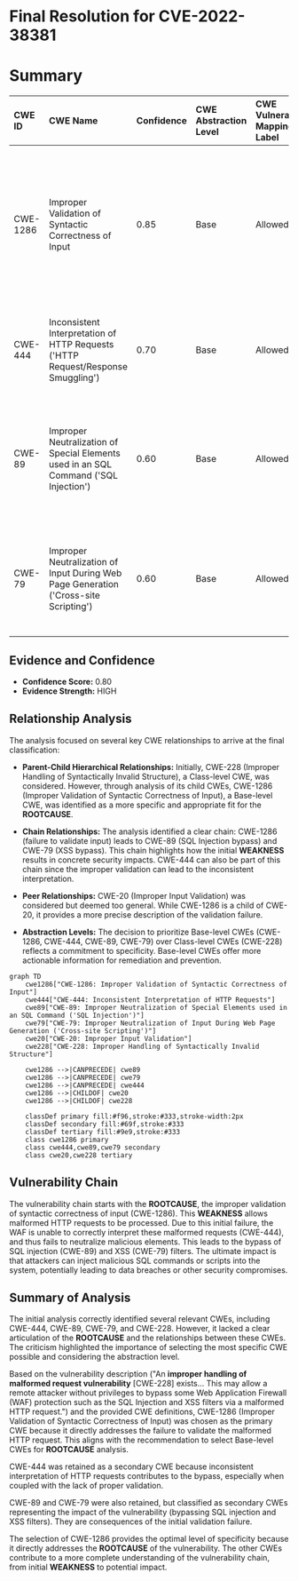 # Final Resolution for CVE-2022-38381

# Summary

| CWE ID | CWE Name | Confidence | CWE Abstraction Level | CWE Vulnerability Mapping Label | CWE-Vulnerability Mapping Notes |
| :------- | :--------------------------------------------------------------------------------------------------------- | :--------- | :-------------------- | :------------------------------ | :------------------------------ |
| CWE-1286 | Improper Validation of Syntactic Correctness of Input | 0.85 | Base | Allowed | Primary: **ROOTCAUSE** - The FortiADC fails to validate the syntactic correctness of the HTTP request, leading to subsequent bypass of security filters. |
| CWE-444 | Inconsistent Interpretation of HTTP Requests ('HTTP Request/Response Smuggling') | 0.70 | Base | Allowed | Secondary: Contributes to the bypass due to differing interpretations of malformed requests. |
| CWE-89 | Improper Neutralization of Special Elements used in an SQL Command ('SQL Injection') | 0.60 | Base | Allowed | Secondary: Impact - The malformed request bypasses SQL injection filters, potentially leading to SQL injection vulnerabilities. |
| CWE-79 | Improper Neutralization of Input During Web Page Generation ('Cross-site Scripting') | 0.60 | Base | Allowed | Secondary: Impact - The malformed request bypasses XSS filters, potentially leading to XSS vulnerabilities. |

## Evidence and Confidence

*   **Confidence Score:** 0.80
*   **Evidence Strength:** HIGH

## Relationship Analysis

The analysis focused on several key CWE relationships to arrive at the final classification:

*   **Parent-Child Hierarchical Relationships:** Initially, CWE-228 (Improper Handling of Syntactically Invalid Structure), a Class-level CWE, was considered. However, through analysis of its child CWEs, CWE-1286 (Improper Validation of Syntactic Correctness of Input), a Base-level CWE, was identified as a more specific and appropriate fit for the **ROOTCAUSE**.

*   **Chain Relationships:** The analysis identified a clear chain: CWE-1286 (failure to validate input) leads to CWE-89 (SQL Injection bypass) and CWE-79 (XSS bypass). This chain highlights how the initial **WEAKNESS** results in concrete security impacts. CWE-444 can also be part of this chain since the improper validation can lead to the inconsistent interpretation.

*   **Peer Relationships:** CWE-20 (Improper Input Validation) was considered but deemed too general. While CWE-1286 is a child of CWE-20, it provides a more precise description of the validation failure.

*   **Abstraction Levels:** The decision to prioritize Base-level CWEs (CWE-1286, CWE-444, CWE-89, CWE-79) over Class-level CWEs (CWE-228) reflects a commitment to specificity. Base-level CWEs offer more actionable information for remediation and prevention.

```mermaid
graph TD
    cwe1286["CWE-1286: Improper Validation of Syntactic Correctness of Input"]
    cwe444["CWE-444: Inconsistent Interpretation of HTTP Requests"]
    cwe89["CWE-89: Improper Neutralization of Special Elements used in an SQL Command ('SQL Injection')"]
    cwe79["CWE-79: Improper Neutralization of Input During Web Page Generation ('Cross-site Scripting')"]
    cwe20["CWE-20: Improper Input Validation"]
    cwe228["CWE-228: Improper Handling of Syntactically Invalid Structure"]

    cwe1286 -->|CANPRECEDE| cwe89
    cwe1286 -->|CANPRECEDE| cwe79
    cwe1286 -->|CANPRECEDE| cwe444
    cwe1286 -->|CHILDOF| cwe20
    cwe1286 -->|CHILDOF| cwe228
    
    classDef primary fill:#f96,stroke:#333,stroke-width:2px
    classDef secondary fill:#69f,stroke:#333
    classDef tertiary fill:#9e9,stroke:#333
    class cwe1286 primary
    class cwe444,cwe89,cwe79 secondary
    class cwe20,cwe228 tertiary
```

## Vulnerability Chain

The vulnerability chain starts with the **ROOTCAUSE**, the improper validation of syntactic correctness of input (CWE-1286). This **WEAKNESS** allows malformed HTTP requests to be processed. Due to this initial failure, the WAF is unable to correctly interpret these malformed requests (CWE-444), and thus fails to neutralize malicious elements. This leads to the bypass of SQL injection (CWE-89) and XSS (CWE-79) filters. The ultimate impact is that attackers can inject malicious SQL commands or scripts into the system, potentially leading to data breaches or other security compromises.

## Summary of Analysis

The initial analysis correctly identified several relevant CWEs, including CWE-444, CWE-89, CWE-79, and CWE-228. However, it lacked a clear articulation of the **ROOTCAUSE** and the relationships between these CWEs. The criticism highlighted the importance of selecting the most specific CWE possible and considering the abstraction level.

Based on the vulnerability description ("An **improper handling of malformed request vulnerability** [CWE-228] exists... This may allow a remote attacker without privileges to bypass some Web Application Firewall (WAF) protection such as the SQL Injection and XSS filters via a malformed HTTP request.") and the provided CWE definitions, CWE-1286 (Improper Validation of Syntactic Correctness of Input) was chosen as the primary CWE because it directly addresses the failure to validate the malformed HTTP request. This aligns with the recommendation to select Base-level CWEs for **ROOTCAUSE** analysis.

CWE-444 was retained as a secondary CWE because inconsistent interpretation of HTTP requests contributes to the bypass, especially when coupled with the lack of proper validation.

CWE-89 and CWE-79 were also retained, but classified as secondary CWEs representing the impact of the vulnerability (bypassing SQL injection and XSS filters). They are consequences of the initial validation failure.

The selection of CWE-1286 provides the optimal level of specificity because it directly addresses the **ROOTCAUSE** of the vulnerability. The other CWEs contribute to a more complete understanding of the vulnerability chain, from initial **WEAKNESS** to potential impact.